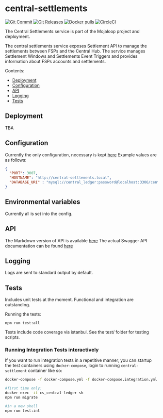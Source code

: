   # central-settlements
[![Git Commit](https://img.shields.io/github/last-commit/mojaloop/central-settlement.svg?style=flat)](https://github.com/mojaloop/central-settlement/commits/master)
[![Git Releases](https://img.shields.io/github/release/mojaloop/central-settlement.svg?style=flat)](https://github.com/mojaloop/central-settlement/releases)
[![Docker pulls](https://img.shields.io/docker/pulls/mojaloop/central-settlement.svg?style=flat)](https://hub.docker.com/r/mojaloop/central-settlement)
[![CircleCI](https://circleci.com/gh/mojaloop/central-settlement.svg?style=svg)](https://circleci.com/gh/mojaloop/central-settlement)


The Central Settlements service is part of the Mojaloop project and deployment.

The central settlements service exposes Settlement API to manage the settlements between FSPs and the Central Hub.
The service manages Settlement Windows and Settlements Event Triggers and provides information about FSPs accounts and settlements.

Contents:

- [Deployment](#deployment)
- [Configuration](#configuration)
- [API](#api)
- [Logging](#logging)
- [Tests](#tests)

## Deployment

TBA

## Configuration

Currently the only configuration, necessary is kept [here](./config/default.json)
Example values are as follows:

```json
{
  "PORT": 3007,
  "HOSTNAME": "http://central-settlements.local",
  "DATABASE_URI" : "mysql://central_ledger:password@localhost:3306/central_ledger"
}
```

## Environmental variables

Currently all is set into the config.

## API

The Markdown version of API is available [here](./APIDefinition.md)
The actual Swagger API documentation can be found [here](./src/interface/swagger.json)

## Logging

Logs are sent to standard output by default.

## Tests

Includes unit tests at the moment. Functional and integration are outstanding.

Running the tests:

    npm run test:all

Tests include code coverage via istanbul. See the test/ folder for testing scripts.

### Running Integration Tests interactively

If you want to run integration tests in a repetitive manner, you can startup the test containers using `docker-compose`, login to running `central-settlement` container like so:

```bash
docker-compose -f docker-compose.yml -f docker-compose.integration.yml up

#first time only:
docker exec -it cs_central-ledger sh
npm run migrate

#in a new shell
npm run test:int
```